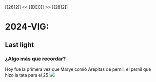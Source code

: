 
[[2612]] << [[DEC]] >> [[2812]]
# 2024-VIG:
## Last light
### ¿Algo más que recordar?
Hoy fue la primera vez que Marye comió Arepitas de pernil, el pernil que hizo la tata para el 25
[![](2024-12-27_google-photo_151722.jpg)](https://photos.google.com/lr/photo/AKD7cQI1o7Gta0AwgeftE6rgenFDLFM9YjkeZ9kVMmx5719lreSrlSqR0v6Fr2dIy1NpSI8p3AK_QNEy4O-X9-zq_biPusWV5g) 
